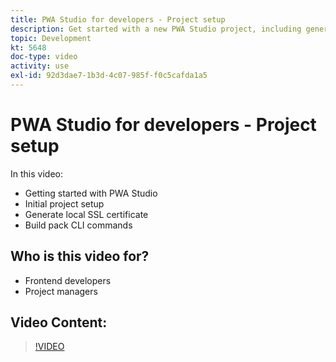 ```yaml
---
title: PWA Studio for developers - Project setup
description: Get started with a new PWA Studio project, including generating a local SSL certificate, and the build pack CLI commands.
topic: Development
kt: 5648
doc-type: video
activity: use
exl-id: 92d3dae7-1b3d-4c07-985f-f0c5cafda1a5
---
```

# PWA Studio for developers - Project setup

In this video:

- Getting started with PWA Studio
- Initial project setup
- Generate local SSL certificate
- Build pack CLI commands

## Who is this video for?

- Frontend developers
- Project managers

## Video Content:

>[!VIDEO](https://video.tv.adobe.com/v/35719?quality=12&learn=on)
